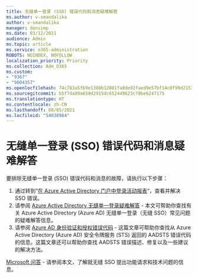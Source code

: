 ```yaml
---
title: 无缝单一登录 (SSO) 错误代码和消息疑难解答
ms.author: v-smandalika
author: v-smandalika
manager: dansimp
ms.date: 03/12/2021
audience: Admin
ms.topic: article
ms.service: o365-administration
ROBOTS: NOINDEX, NOFOLLOW
localization_priority: Priority
ms.collection: Adm_O365
ms.custom:
- "9367"
- "9004357"
ms.openlocfilehash: 74c783a5fb9e1388b12801fa0de92faed9e57bf14c0f99d21539e17bf1b1c284
ms.sourcegitcommit: b5f7da89a650d2915dc652449623c78be6247175
ms.translationtype: HT
ms.contentlocale: zh-CN
ms.lasthandoff: 08/05/2021
ms.locfileid: "54038984"
---
```

# <a name="troubleshoot-seamless-single-sign-on-sso-error-codes-and-messages"></a>无缝单一登录 (SSO) 错误代码和消息疑难解答

要排除无缝单一登录 (SSO) 错误代码和消息的故障，请执行以下步骤：

1. 通过转到“[在 Azure Active Directory 门户中登录活动报表](https://docs.microsoft.com/azure/active-directory/reports-monitoring/concept-sign-ins)”，查看并解决 SSO 错误。
2. 请参阅 [Azure Active Directory 无缝单一登录疑难解答](https://docs.microsoft.com/azure/active-directory/hybrid/tshoot-connect-sso#sign-in-failure-reasons-in-the-azure-active-directory-admin-center-needs-a-premium-license) - 本文可帮助你查找有关 Azure Active Directory (Azure AD) 无缝单一登录（无缝 SSO）常见问题的疑难解答信息。
3. 请参阅 [Azure AD 身份验证和授权错误代码](https://docs.microsoft.com/azure/active-directory/develop/reference-aadsts-error-codes#lookup-current-error-code-information) - 这篇文章可帮助你查找从 Azure Active Directory (Azure AD) 安全令牌服务 (STS) 返回的 AADSTS 错误代码的信息。这篇文章还可以帮助你查找 AADSTS 错误描述、修复以及一些建议的解决方法。

[Microsoft 问答](https://docs.microsoft.com/answers/topics/azure-ad-single-sign-on.html) - 请参阅本文，了解就无缝 SSO 提出功能请求和技术问题的信息。

